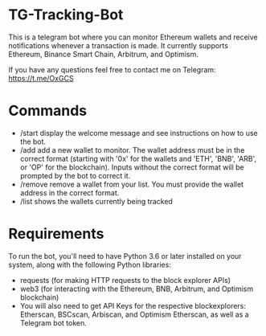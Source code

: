 # TG-Tracking-Bot
This is a telegram bot where you can monitor Ethereum wallets and receive notifications whenever a transaction is made. It currently supports Ethereum, Binance Smart Chain, Arbitrum, and Optimism. 

If you have any questions feel free to contact me on Telegram:
https://t.me/OxGCS

# Commands
- /start display the welcome message and see instructions on how to use the bot.
- /add add a new wallet to monitor. The wallet address must be in the correct format (starting with '0x' for the wallets and 'ETH', 'BNB', 'ARB', or 'OP' for the blockchain). Inputs without the correct format will be prompted by the bot to correct it.
- /remove remove a wallet from your list. You must provide the wallet address in the correct format.
- /list shows the wallets currently being tracked

# Requirements
To run the bot, you'll need to have Python 3.6 or later installed on your system, along with the following Python libraries:

- requests (for making HTTP requests to the block explorer APIs)
- web3 (for interacting with the Ethereum, BNB, Arbitrum, and Optimism blockchain)
- You will also need to get API Keys for the respective blockexplorers: Etherscan, BSCscan, Arbiscan, and Optimism Etherscan, as well as a Telegram bot token. 
